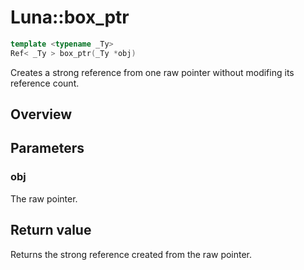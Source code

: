 # Luna::box_ptr

```c++
template <typename _Ty>
Ref< _Ty > box_ptr(_Ty *obj)
```

Creates a strong reference from one raw pointer without modifing its reference count. 

## Overview


## Parameters
### obj
The raw pointer. 

## Return value
Returns the strong reference created from the raw pointer. 

